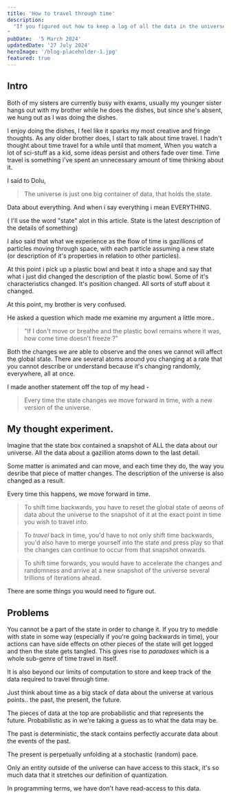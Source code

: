 ```yaml
---
title: 'How to travel through time'
description:
  "If you figured out how to keep a log of all the data in the universe, and kept snapshots of it everytime this data changed, you would become able observe the flow of time like a stack and insert yourself at some arbitrary snapshot you want to inhabit.
"
pubDate:  '5 March 2024'
updatedDate: '27 July 2024'
heroImage: '/blog-placeholder-1.jpg'
featured: true
---
```


## Intro

Both of my sisters are currently busy with exams, usually my younger sister hangs out with my
brother while he does the dishes, but since she's absent, we hung out as I was doing the dishes.

I enjoy doing the dishes, I feel like it sparks my most creative and fringe thoughts. As any older
brother does, I start to talk about time travel. I hadn't thought about time travel for a while
until that moment, When you watch a lot of sci-stuff as a kid, some ideas persist and others fade
over time. Time travel is something i've spent an unnecessary amount of time thinking about it.

I said to Dolu,

> The universe is just one big container of data, that holds the state.

Data about everything. And when i say everything i mean EVERYTHING.

( I'll use the word "state" alot in this article. State is the latest description of the details of
something)

I also said that what we experience as the flow of time is gazillions of particles moving through
space, with each particle assuming a new state (or description of it's properties in relation to
other particles).

At this point i pick up a plastic bowl and beat it into a shape and say that what i just did changed
the description of the plastic bowl. Some of it's characteristics changed. It's position changed.
All sorts of stuff about it changed.

At this point, my brother is very confused.

He asked a question which made me examine my argument a little more..

> "If I don't move or breathe and the plastic bowl remains where it was, how come time doesn't
> freeze ?"

Both the changes we are able to observe and the ones we cannot will affect the global state. There
are several atoms around you changing at a rate that you cannot describe or understand because it's
changing randomly, everywhere, all at once.

I made another statement off the top of my head -

> Every time the state changes we move forward in time, with a new version of the universe.

## My thought experiment.

Imagine that the state box contained a snapshot of ALL the data about our universe. All the data about a gazillion atoms down to the last detail.

Some matter is animated and can move, and each time they do, the way you desribe that piece of matter changes. The description of the universe is also changed as a result.

Every time this happens, we move forward in time.

> To shift time backwards, you have to reset the global state of aeons of data about the universe to
> the snapshot of it at the exact point in time you wish to travel into.

> To _travel_ back in time, you'd have to not only shift time backwards, you'd also have to merge
> yourself into the state and press play so that the changes can continue to occur from that
> snapshot onwards.

> To shift time forwards, you would have to accelerate the changes and randomness and arrive at a
> new snapshot of the universe several trillions of iterations ahead.

There are some things you would need to figure out.

## Problems

You cannot be a part of the state in order to change it. If you try to meddle with state in some way
(especially if you're going backwards in time), your actions can have side effects on other pieces
of the state will get logged and then the state gets tangled. This gives rise to _paradoxes_ which
is a whole sub-genre of time travel in itself.

It is also beyond our limits of computation to store and keep track of the data required to travel
through time.

Just think about time as a big stack of data about the universe at various points.. the past, the
present, the future.

The pieces of data at the top are probabilistic and that represents the future. Probabilistic as in
we're taking a guess as to what the data may be.

The past is deterministic, the stack contains perfectly accurate data about the events of the past.

The present is perpetually unfolding at a stochastic (random) pace.

Only an entity outside of the universe can have access to this stack, it's so much data that it stretches our definition of quantization. 

In programming terms, we have don't have read-access to this data. 
